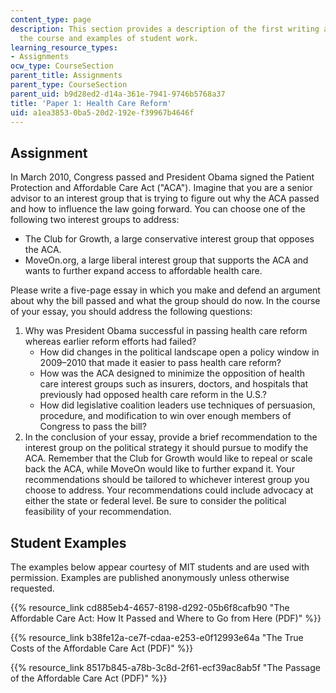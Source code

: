 ```yaml
---
content_type: page
description: This section provides a description of the first writing assignment for
  the course and examples of student work.
learning_resource_types:
- Assignments
ocw_type: CourseSection
parent_title: Assignments
parent_type: CourseSection
parent_uid: b9d28ed2-d14a-361e-7941-9746b5768a37
title: 'Paper 1: Health Care Reform'
uid: a1ea3853-0ba5-20d2-192e-f39967b4646f
---
```


Assignment
----------

In March 2010, Congress passed and President Obama signed the Patient Protection and Affordable Care Act ("ACA"). Imagine that you are a senior advisor to an interest group that is trying to figure out why the ACA passed and how to influence the law going forward. You can choose one of the following two interest groups to address:

*   The Club for Growth, a large conservative interest group that opposes the ACA.
*   MoveOn.org, a large liberal interest group that supports the ACA and wants to further expand access to affordable health care.

Please write a five-page essay in which you make and defend an argument about why the bill passed and what the group should do now. In the course of your essay, you should address the following questions:

1.  Why was President Obama successful in passing health care reform whereas earlier reform efforts had failed?
    *   How did changes in the political landscape open a policy window in 2009–2010 that made it easier to pass health care reform?
    *   How was the ACA designed to minimize the opposition of health care interest groups such as insurers, doctors, and hospitals that previously had opposed health care reform in the U.S.?
    *   How did legislative coalition leaders use techniques of persuasion, procedure, and modification to win over enough members of Congress to pass the bill?
2.  In the conclusion of your essay, provide a brief recommendation to the interest group on the political strategy it should pursue to modify the ACA. Remember that the Club for Growth would like to repeal or scale back the ACA, while MoveOn would like to further expand it. Your recommendations should be tailored to whichever interest group you choose to address. Your recommendations could include advocacy at either the state or federal level. Be sure to consider the political feasibility of your recommendation.

Student Examples
----------------

The examples below appear courtesy of MIT students and are used with permission. Examples are published anonymously unless otherwise requested.

{{% resource_link cd885eb4-4657-8198-d292-05b6f8cafb90 "The Affordable Care Act: How It Passed and Where to Go from Here (PDF)" %}}

{{% resource_link b38fe12a-ce7f-cdaa-e253-e0f12993e64a "The True Costs of the Affordable Care Act (PDF)" %}}

{{% resource_link 8517b845-a78b-3c8d-2f61-ecf39ac8ab5f "The Passage of the Affordable Care Act (PDF)" %}}